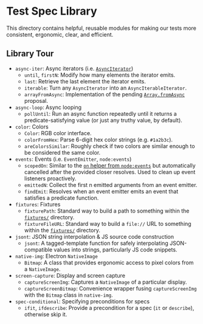 # Test Spec Library

This directory contains helpful, reusable modules for making our tests more consistent, ergonomic, clear, and efficient.

## Library Tour

* `async-iter`: Async iterators (i.e. [`AsyncIterator`][AsyncIterator])
  * `until`, `firstN`: Modify how many elements the iterator emits.
  * `last`: Retrieve the last element the iterator emits.
  * `iterable`: Turn any `AsyncIterator` into an `AsyncIterableIterator`.
  * `arrayFromAsync`: Implementation of the pending [`Array.fromAsync`][Array.fromAsync] proposal.
* `async-loop`: Async looping
  * `pollUntil`: Run an async function repeatedly until it returns a predicate-satisfying value (or just any truthy value, by default).
* `color`: Colors
  * `Color`: RGB color interface.
  * `colorFromHex`: Parse 6-digit hex color strings (e.g. `#1a2b3c`).
  * `areColorsSimilar`: Roughly check if two colors are similar enough to be considered the same color.
* `events`: Events (i.e. `EventEmitter`, `node:events`)
  * `scopedOn`: Similar to the [`on` helper from `node:events`][node:events:on] but automatically cancelled after the provided closer resolves. Used to clean up event listeners proactively.
  * `emittedN`: Collect the first n emitted arguments from an event emitter.
  * `findEmit`: Resolves when an event emitter emits an event that satisfies a predicate function.
* `fixtures`: Fixtures
  * `fixturePath`: Standard way to build a path to something within the [`fixtures/`][fixtures-dir] directory.
  * `fixtureFileURL`: Standard way to build a `file://` URL to something within the [`fixtures/`][fixtures-dir] directory.
* `jsont`: JSON string interpolation & JS source code construction
  * `jsont`: A tagged-template function for safely interpolating JSON-compatible values into strings, particularly JS code snippets.
* `native-img`: Electron `NativeImage`
  * `Bitmap`: A class that provides ergonomic access to pixel colors from a `NativeImage`.
* `screen-capture`: Display and screen capture
  * `captureScreenImg`: Captures a `NativeImage` of a particular display.
  * `captureScreenBitmap`: Convenience wrapper fusing `captureScreenImg` with the `Bitmap` class in `native-img`.
* `spec-conditional`: Specifying preconditions for specs
  * `ifit`, `ifdescribe`: Provide a precondition for a spec (`it` or `describe`), otherwise skip it.

[AsyncIterator]: https://developer.mozilla.org/en-US/docs/Web/JavaScript/Reference/Iteration_protocols#the_async_iterator_and_async_iterable_protocols
[Array.fromAsync]: https://github.com/tc39/proposal-array-from-async
[node:events:on]: https://nodejs.org/api/events.html#eventsonemitter-eventname-options
[fixtures-dir]: ../fixtures/
